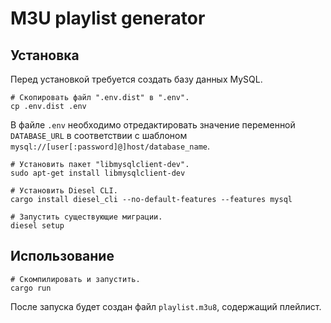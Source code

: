 # M3U playlist generator

## Установка

Перед установкой требуется создать базу данных MySQL.

```shell script
# Скопировать файл ".env.dist" в ".env".
cp .env.dist .env
```

В файле `.env` необходимо отредактировать значение переменной `DATABASE_URL` в соответствии с шаблоном `mysql://[user[:password]@]host/database_name`.

```
# Установить пакет "libmysqlclient-dev".
sudo apt-get install libmysqlclient-dev

# Установить Diesel CLI.
cargo install diesel_cli --no-default-features --features mysql

# Запустить существующие миграции.
diesel setup
```

## Использование

```shell script
# Скомпилировать и запустить.
cargo run
```

После запуска будет создан файл `playlist.m3u8`, содержащий плейлист.
